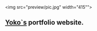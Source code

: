 
<img src="preview/pic.jpg"  width="415"">

## [Yoko`s](https://www.yokko.one/) portfolio website. ##
